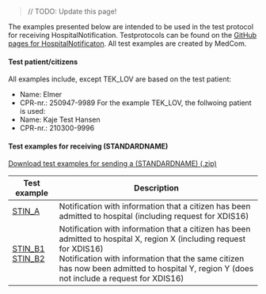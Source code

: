 > // TODO: Update this page!

The examples presented below are intended to be used in the test protocol for receiving HospitalNotification. Testprotocols can be found on the [GitHub pages for HospitalNotificaton](https://medcomdk.github.io/dk-medcom-hospitalnotification/#2-test-and-certification). All test examples are created by MedCom. 

#### Test patient/citizens
All examples include, except TEK_LOV are based on the test patient:
* Name: Elmer
* CPR-nr.: 250947-9989
For the example TEK_LOV, the follwoing patient is used:
* Name: Kaje Test Hansen
* CPR-nr.: 210300-9996 

#### Test examples for receiving (STANDARDNAME)

[Download test examples for sending a (STANDARDNAME) (.zip)](./TestExamples/CareCommunication_Ex_send.zip)
<!-- I stifinder, kan man samle filerne i en zip-mappe, hvilket gør det lettere ved download. Eksemplerne ligger under input/resources. -->

|  Test example     |     Description     |
|---|---|
| [STIN_A](./Bundle-a5e5b880-c087-4055-b9ec-99108695f81d.html) | Notification with information that a citizen has been admitted to hospital (including request   for XDIS16)    |
| [STIN_B1](./Bundle-3c4c04ea-a622-4c6e-8e62-307a62d4c851.html)<br> [STIN_B2](./Bundle-64e7f154-668d-4d2a-bf76-2cec049b3252.html)    | Notification   with information that a citizen has been admitted to hospital X, region X   (including request for XDIS16) <br> Notification with   information that the same citizen has now been admitted to hospital Y, region   Y (does not include a request for XDIS16)    |

